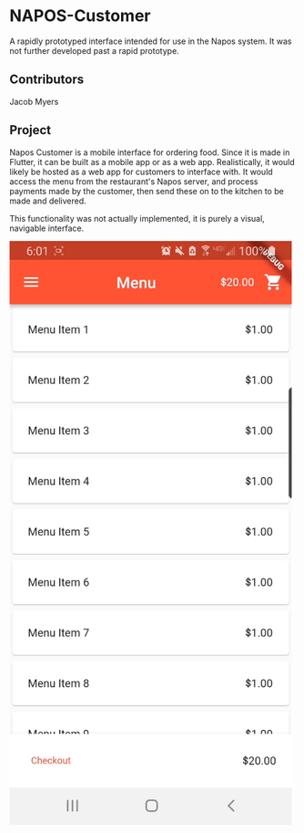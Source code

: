 # NAPOS-Customer
A rapidly prototyped interface intended for use in the Napos system. It was not further developed past a rapid prototype.

## Contributors
Jacob Myers

## Project
Napos Customer is a mobile interface for ordering food. Since it is made in Flutter, it can be built as a mobile app or as a web app. Realistically, it would likely be hosted as a web app for customers to interface with. It would access the menu from the restaurant's Napos server, and process payments made by the customer, then send these on to the kitchen to be made and delivered. 

This functionality was not actually implemented, it is purely a visual, navigable interface.

![Screenshot 1](screenshots/customer.png)
